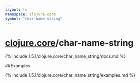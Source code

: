 ```yaml
---
layout: fn
namespace: clojure.core
symbol: "char-name-string"
---
```


# [clojure.core](../)/char-name-string

{% include 1.5.1/clojure.core/char_name_string/docs.md %}

##Examples

{% include 1.5.1/clojure.core/char_name_string/examples.md %}

